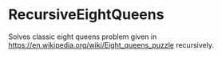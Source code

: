# RecursiveEightQueens

Solves classic eight queens problem given in https://en.wikipedia.org/wiki/Eight_queens_puzzle recursively.
